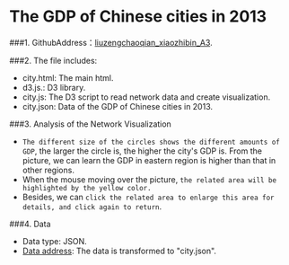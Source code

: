 ﻿﻿﻿﻿﻿﻿﻿The GDP of Chinese cities in 2013
============
###1. GithubAddress：[liuzengchaoqian_xiaozhibin_A3](https://github.com/vis2014/Assignment3/tree/liuzengchaoqian_xiaozhibin_A3).

###2. The file includes:

+ city.html: The main html.
+ d3.js.: D3 library.
+ city.js: The D3 script to read network data and create visualization.
+ city.json: Data of the GDP of Chinese cities in 2013.


###3. Analysis of the Network Visualization
+ `The different size of the circles shows the different amounts of GDP`, the larger the circle is, the higher the city's GDP is. From the picture, we can learn the GDP in eastern region is higher than that in other regions.
+ When the mouse moving over the picture, `the related area will be highlighted by the yellow color.`
+ Besides, we can `click the related area to enlarge this area for details, and click again to return`.

###4. Data
+ Data type: JSON.
+ [Data address](http://bbs.hupu.com/8504286.html): The data is transformed  to "city.json".
